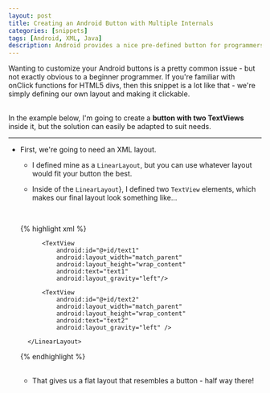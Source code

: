 ```yaml
---
layout: post
title: Creating an Android Button with Multiple Internals
categories: [snippets]
tags: [Android, XML, Java]
description: Android provides a nice pre-defined button for programmers to use, but it has its limitations - you can't really edit the internal content, outside of having label text. This is a quick snippet that allows for multiple internal elements - an Android button with two labels, a button with an ImageView, and anything else you'd want to stash inside.
---
```


Wanting to customize your Android buttons is a pretty common issue - but not exactly obvious to a beginner programmer. If you're familiar with onClick functions for HTML5 divs, then this snippet is a lot like that - we're simply defining our own layout and making it clickable.  
<br>

In the example below, I'm going to create a **button with two TextViews** inside it, but the solution can easily be adapted to suit needs.

***

* First, we're going to need an XML layout.

    - I defined mine as a `LinearLayout`, but you can use whatever layout would fit your button the best.  <br>
    
    - Inside of the `LinearLayout`}, I defined two `TextView` elements, which makes our final layout look something like...  
    <br>
    
    {% highlight xml %} 
    
     <LinearLayout xmlns:android="http://schemas.android.com/apk/res/android"
            android:layout_width="80dp"
            android:orientation="vertical"
            android:layout_height="46dp"
            android:background="#f6b637"
            android:clickable="true"
            android:id="@+id/relLayout">

            <TextView
                android:id="@+id/text1"
                android:layout_width="match_parent"
                android:layout_height="wrap_content"
                android:text="text1"
                android:layout_gravity="left"/>

            <TextView
                android:id="@+id/text2"
                android:layout_width="match_parent"
                android:layout_height="wrap_content"
                android:text="text2"
                android:layout_gravity="left" />

        </LinearLayout>
    
    {% endhighlight %}  
    <br>
    
    - That gives us a flat layout that resembles a button - half way there!
    
    



